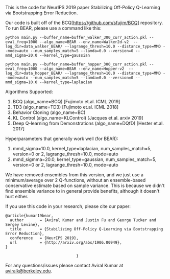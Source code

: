 This is the code for NeurIPS 2019 paper Stabilizing Off-Policy Q-Learning via Bootstrapping Error Reduction.

Our code is built off of the BCQ[https://github.com/sfujim/BCQ] repository. To run BEAR, please use a command like this:

```
python main.py --buffer_name=buffer_walker_300_curr_action.pkl --eval_freq=1000 --algo_name=BEAR --env_name=Walker2d-v2  --log_dir=data_walker_BEAR/ --lagrange_thresh=10.0 --distance_type=MMD --mode=auto --num_samples_match=5 --lamda=0.0 --version=0 --mmd_sigma=20.0 --kernel_type=gaussian
```

```
python main.py --buffer_name=buffer_hopper_300_curr_action.pkl --eval_freq=1000 --algo_name=BEAR --env_name=Hopper-v2  --log_dir=data_hopper_BEAR/ --lagrange_thresh=10.0 --distance_type=MMD --mode=auto --num_samples_match=5 --lamda=0.0 --version=0 --mmd_sigma=10.0 --kernel_type=laplacian
```

Algorithms Supported:
1. BCQ (algo_name=BCQ) [Fujimoto et.al. ICML 2019]
2. TD3 (algo_name=TD3) [Fujimoto et.al. ICML 2018]
3. Behavior Cloning (algo_name=BC)
4. KL Control (algo_name=KLControl) [Jacques et.al. arxiv 2019]
5. Deep Q-learning from Demonstrations (algo_name=DQfD) [Hester et.al. 2017]

Hyperparameters that generally work well (for BEAR):
1. mmd_sigma=10.0, kernel_type=laplacian, num_samples_match=5, version=0 or 2, lagrange_thresh=10.0, mode=auto
2. mmd_sigmma=20.0, kernel_type=gaussian, num_samples_match=5, version=0 or 2, lagrange_thresh=10.0, mode=auto

We have removed ensembles from this version, and we just use a minimum/average over 2 Q-functions, without an ensemble-based conservative estimate based on sample variance. This is because we didn't find ensemble variance to in general provide benefits, although it doesn't hurt either.

If you use this code in your research, please cite our paper:
```
@article{kumar19bear,
  author       = {Aviral Kumar and Justin Fu and George Tucker and Sergey Levine},
  title        = {Stabilizing Off-Policy Q-Learning via Bootstrapping Error Reduction},
  conference   = {NeurIPS 2019},
  url          = {http://arxiv.org/abs/1906.00949},
}
```
								   }
For any questions/issues please contact Aviral Kumar at aviralk@berkeley.edu.
